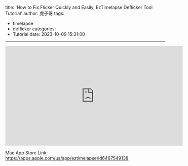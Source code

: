 title: 'How to Fix Flicker Quickly and Easily, EzTimelapse Deflicker Tool Tutorial'
author: 虎子哥
tags:
  - timelapse
  - deflicker
categories:
  - Tutorial
date: 2023-10-09 15:31:00
---
<iframe width="560" height="315" src="https://www.youtube.com/embed/pRoPPejIsqk?si=6NzxgzLCtdtabcVz" title="YouTube video player" frameborder="0" allow="accelerometer; autoplay; clipboard-write; encrypted-media; gyroscope; picture-in-picture; web-share" allowfullscreen></iframe>

Mac App Store Link:  https://apps.apple.com/us/app/eztimelapse/id6467549138